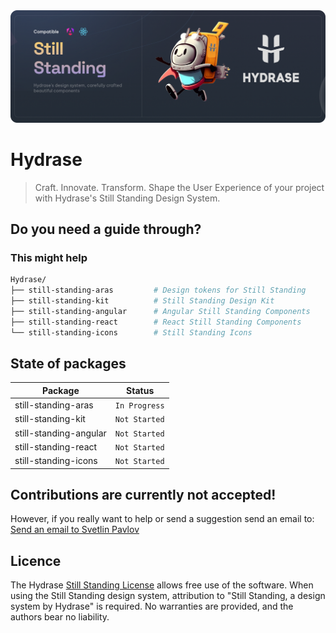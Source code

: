 <div align="center">
    <img
      src="https://github.com/HydraseCore/Still-Standing/blob/main/documentation/Still-Standing-Banner.png"
      alt=""
    />
</div>

# Hydrase

> Craft. Innovate. Transform. Shape the User Experience of your project with Hydrase's Still Standing Design System.

## Do you need a guide through?
### This might help

```sh
Hydrase/
├── still-standing-aras         # Design tokens for Still Standing
├── still-standing-kit          # Still Standing Design Kit
├── still-standing-angular      # Angular Still Standing Components
├── still-standing-react        # React Still Standing Components
└── still-standing-icons        # Still Standing Icons
```

## State of packages

| Package                                           | Status                               |
| ------------------------------------------------- | ------------------------------------ |
| still-standing-aras                               | `In Progress`                        |
| still-standing-kit                                | `Not Started`                        |
| still-standing-angular                            | `Not Started`                        |
| still-standing-react                              | `Not Started`                        |
| still-standing-icons                              | `Not Started`                        |

## Contributions are currently not accepted!
However, if you really want to help or send a suggestion send an email to: [Send an email to Svetlin Pavlov](mailto:svetlinpavlov@yahoo.com?subject=Suggestion%20for%20the%20Still%20Standing%20Design%20System)

## Licence

The Hydrase [Still Standing License](https://github.com/HydraseCore/Still-Standing/blob/main/LICENSE.md) allows free use of the software. When using the Still Standing design system, attribution to "Still Standing, a design system by Hydrase" is required. No warranties are provided, and the authors bear no liability.
